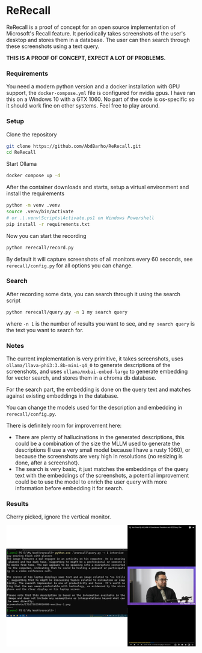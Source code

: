 # ReRecall

ReRecall is a proof of concept for an open source implementation of Microsoft's Recall feature. It periodically takes screenshots of the user's desktop and stores them in a database. The user can then search through these screenshots using a text query.

**THIS IS A PROOF OF CONCEPT, EXPECT A LOT OF PROBLEMS.**


### Requirements

You need a modern python version and a docker installation with GPU support, the `docker-compose.yml` file is configured for nvidia gpus. I have ran this on a Windows 10 with a GTX 1060. No part of the code is os-specific so it should work fine on other systems. Feel free to play around.

### Setup


Clone the repository

```bash
git clone https://github.com/AbdBarho/ReRecall.git
cd ReRecall
```

Start Ollama
```bash
docker compose up -d
```

After the container downloads and starts, setup a virtual environment and install the requirements

```bash
python -m venv .venv
source .venv/bin/activate
# or .\.venv\Scripts\Activate.ps1 on Windows Powershell
pip install -r requirements.txt
```

Now you can start the recording
```bash
python rerecall/record.py
```
By default it will capture screenshots of all monitors every 60 seconds, see `rerecall/config.py` for all options you can change.


### Search

After recording some data, you can search through it using the search script

```bash
python rerecall/query.py -n 1 my search query
```
where `-n 1` is the number of results you want to see, and `my search query` is the text you want to search for.


### Notes


The current implementation is very primitive, it takes screenshots, uses `ollama/llava-phi3:3.8b-mini-q4_0` to generate descriptions of the screenshots, and uses `ollama/mxbai-embed-large` to generate embedding for vector search, and stores them in a chroma db database.

For the search part, the embedding is done on the query text and matches against existing embeddings in the database.

You can change the models used for the description and embedding in `rerecall/config.py`.

There is definitely room for improvement here:
* There are plenty of hallucinations in the generated descriptions, this could be a combination of the size the MLLM used to generate the descriptions (I use a very small model because I have a rusty 1060), or because the screenshots are very high in resolutions (no resizing is done, after a screenshot).
* The search is very basic, it just matches the embeddings of the query text with the embeddings of the screenshots, a potential improvement could be to use the model to enrich the user query with more information before embedding it for search.

### Results

Cherry picked, ignore the vertical monitor.

![image](./example.jpg)
